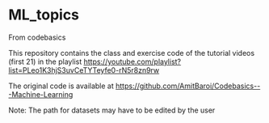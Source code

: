 # ML_topics
From codebasics

This repository contains the class and exercise code of the tutorial videos (first 21) in the playlist https://youtube.com/playlist?list=PLeo1K3hjS3uvCeTYTeyfe0-rN5r8zn9rw

The original code is available at https://github.com/AmitBaroi/Codebasics---Machine-Learning

Note: The path for datasets may have to be edited by the user
